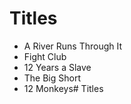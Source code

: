  # Titles

 - A River Runs Through It
 - Fight Club
 - 12 Years a Slave
 - The Big Short
 - 12 Monkeys# Titles
